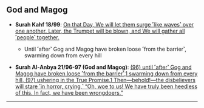 ## God and Magog
* __Surah Kahf 18/99__: [On that Day, We will let them surge ˹like waves˺ over one another. Later, the Trumpet will be blown, and We will gather all ˹people˺ together.](https://quranwbw.com/18/99)
   * Until ˹after˺ Gog and Magog have broken loose ˹from the barrier˺, swarming down from every hill

* __Surah Al-Anbya 21/96-97 (God and Magog)__: [(96) until ˹after˺ Gog and Magog have broken loose ˹from the barrier˺,1 swarming down from every hill, (97) ushering in the True Promise.1 Then—behold!—the disbelievers will stare ˹in horror, crying,˺ “Oh, woe to us! We have truly been heedless of this. In fact, we have been wrongdoers.”](https://quran.com/21/96-97)

***
